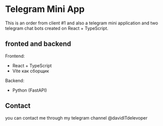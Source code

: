 # Telegram Mini App

This is an order from client #1 and also a telegram mini application and two telegram chat bots created on React + TypeScript.

## fronted and backend

Frontend:

- React + TypeScript
- Vite как сборщик

Backend:

- Python (FastAPI)

## Contact

you can contact me through my telegram channel @davidITdelevoper

